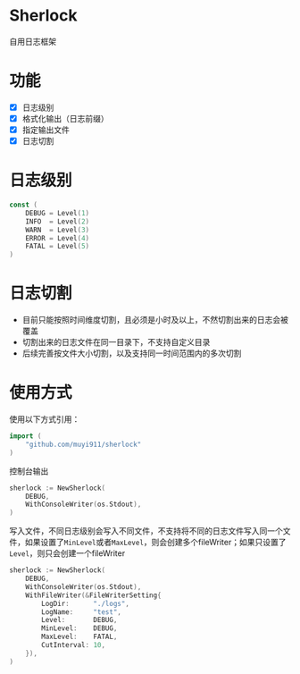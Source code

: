 # Sherlock
自用日志框架

# 功能
-[x] 日志级别 
-[x] 格式化输出（日志前缀）
-[x] 指定输出文件
-[x] 日志切割

# 日志级别
``` go
const (
    DEBUG = Level(1)
    INFO  = Level(2)
    WARN  = Level(3)
    ERROR = Level(4)
    FATAL = Level(5)
)
```

# 日志切割
- 目前只能按照时间维度切割，且必须是小时及以上，不然切割出来的日志会被覆盖
- 切割出来的日志文件在同一目录下，不支持自定义目录
- 后续完善按文件大小切割，以及支持同一时间范围内的多次切割

# 使用方式
使用以下方式引用：
``` go
import (
    "github.com/muyi911/sherlock"
)
```

控制台输出
``` go
sherlock := NewSherlock(
    DEBUG,
    WithConsoleWriter(os.Stdout),
)
```

写入文件，不同日志级别会写入不同文件，不支持将不同的日志文件写入同一个文件，如果设置了`MinLevel`或者`MaxLevel`，则会创建多个fileWriter；如果只设置了`Level`，则只会创建一个fileWriter
``` go
sherlock := NewSherlock(
    DEBUG,
    WithConsoleWriter(os.Stdout),
    WithFileWriter(&FileWriterSetting{
        LogDir:      "./logs",
        LogName:     "test",
        Level:       DEBUG,
        MinLevel:    DEBUG,
        MaxLevel:    FATAL,
        CutInterval: 10,
    }),
)
```